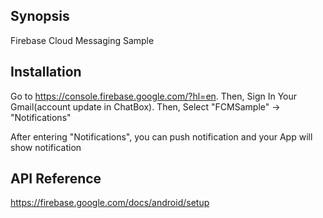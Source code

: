 ## Synopsis

Firebase Cloud Messaging Sample 

## Installation

Go to https://console.firebase.google.com/?hl=en. Then, Sign In Your Gmail(account update in ChatBox). Then, Select "FCMSample" -> "Notifications" 

After entering "Notifications", you can push notification and your App will show notification

## API Reference

https://firebase.google.com/docs/android/setup


